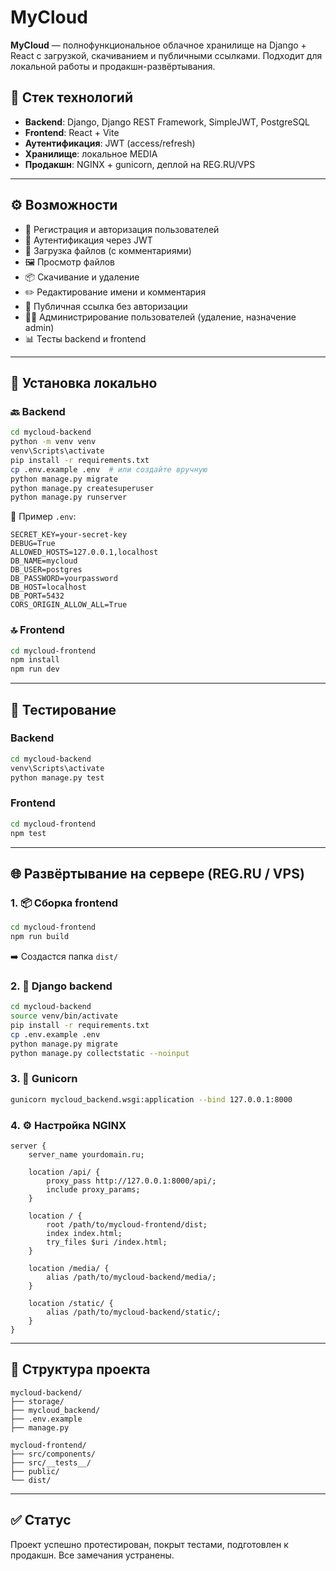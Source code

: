 # MyCloud

**MyCloud** — полнофункциональное облачное хранилище на Django + React с загрузкой, скачиванием и публичными ссылками. Подходит для локальной работы и продакшн-развёртывания.

## 🔧 Стек технологий

- **Backend**: Django, Django REST Framework, SimpleJWT, PostgreSQL
- **Frontend**: React + Vite
- **Аутентификация**: JWT (access/refresh)
- **Хранилище**: локальное MEDIA
- **Продакшн**: NGINX + gunicorn, деплой на REG.RU/VPS

---

## ⚙️ Возможности

- 👤 Регистрация и авторизация пользователей
- 🔐 Аутентификация через JWT
- 📁 Загрузка файлов (с комментариями)
- 🖼 Просмотр файлов
- 📦 Скачивание и удаление
- ✏️ Редактирование имени и комментария
- 🔗 Публичная ссылка без авторизации
- 👮‍♂️ Администрирование пользователей (удаление, назначение admin)
- 📊 Тесты backend и frontend

---

## 🚀 Установка локально

### 🔙 Backend

```bash
cd mycloud-backend
python -m venv venv
venv\Scripts\activate
pip install -r requirements.txt
cp .env.example .env  # или создайте вручную
python manage.py migrate
python manage.py createsuperuser
python manage.py runserver
```

📄 Пример `.env`:
```
SECRET_KEY=your-secret-key
DEBUG=True
ALLOWED_HOSTS=127.0.0.1,localhost
DB_NAME=mycloud
DB_USER=postgres
DB_PASSWORD=yourpassword
DB_HOST=localhost
DB_PORT=5432
CORS_ORIGIN_ALLOW_ALL=True
```

### 🔝 Frontend

```bash
cd mycloud-frontend
npm install
npm run dev
```

---

## 🧪 Тестирование

### Backend

```bash
cd mycloud-backend
venv\Scripts\activate
python manage.py test
```

### Frontend

```bash
cd mycloud-frontend
npm test
```

---

## 🌐 Развёртывание на сервере (REG.RU / VPS)

### 1. 📦 Сборка frontend

```bash
cd mycloud-frontend
npm run build
```

➡️ Создастся папка `dist/`

### 2. 📁 Django backend

```bash
cd mycloud-backend
source venv/bin/activate
pip install -r requirements.txt
cp .env.example .env
python manage.py migrate
python manage.py collectstatic --noinput
```

### 3. 🧯 Gunicorn

```bash
gunicorn mycloud_backend.wsgi:application --bind 127.0.0.1:8000
```

### 4. ⚙️ Настройка NGINX

```
server {
    server_name yourdomain.ru;

    location /api/ {
        proxy_pass http://127.0.0.1:8000/api/;
        include proxy_params;
    }

    location / {
        root /path/to/mycloud-frontend/dist;
        index index.html;
        try_files $uri /index.html;
    }

    location /media/ {
        alias /path/to/mycloud-backend/media/;
    }

    location /static/ {
        alias /path/to/mycloud-backend/static/;
    }
}
```

---

## 📁 Структура проекта

```
mycloud-backend/
├── storage/
├── mycloud_backend/
├── .env.example
├── manage.py

mycloud-frontend/
├── src/components/
├── src/__tests__/
├── public/
└── dist/
```

---

## ✅ Статус

Проект успешно протестирован, покрыт тестами, подготовлен к продакшн. Все замечания устранены.

